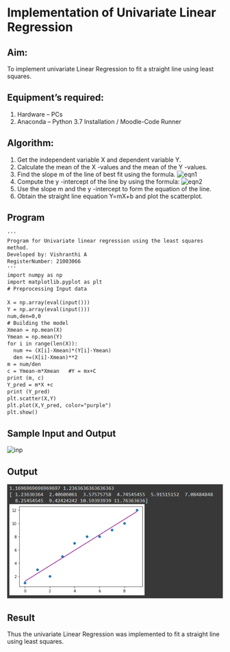 # Implementation of Univariate Linear Regression
## Aim:
To implement univariate Linear Regression to fit a straight line using least squares.
## Equipment’s required:
1.	Hardware – PCs
2.	Anaconda – Python 3.7 Installation / Moodle-Code Runner
## Algorithm:
1.	Get the independent variable X and dependent variable Y.
2.	Calculate the mean of the X -values and the mean of the Y -values.
3.	Find the slope m of the line of best fit using the formula.
 ![eqn1](./eq1.jpg)
4.	Compute the y -intercept of the line by using the formula:
![eqn2](./eq2.jpg)  
5.	Use the slope m and the y -intercept to form the equation of the line.
6.	Obtain the straight line equation Y=mX+b and plot the scatterplot.
## Program
```
''' 
Program for Univariate linear regression using the least squares method.
Developed by: Vishranthi A
RegisterNumber: 21003066
'''
import numpy as np
import matplotlib.pyplot as plt
# Preprocessing Input data

X = np.array(eval(input()))
Y = np.array(eval(input()))
num,den=0,0
# Building the model 
Xmean = np.mean(X)
Ymean = np.mean(Y)
for i in range(len(X)):
  num += (X[i]-Xmean)*(Y[i]-Ymean)
  den +=(X[i]-Xmean)**2
m = num/den
c = Ymean-m*Xmean   #Y = mx+C
print (m, c)
Y_pred = m*X +c
print (Y_pred)
plt.scatter(X,Y)
plt.plot(X,Y_pred, color="purple")
plt.show()
```
## Sample Input and Output
![inp](./input.jpg)
## Output
![output](./output.png)
## Result
Thus the univariate Linear Regression was implemented to fit a straight line using least squares.
